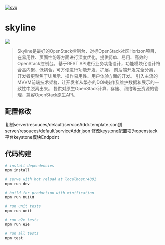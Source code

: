 [![svg](https://lbworks-oss.oss-cn-qingdao.aliyuncs.com/Mulan-incubating-blue-small.png)](http://mulanos.cn)

# skyline

![](https://lbworks-oss.oss-cn-qingdao.aliyuncs.com/skyline-logo-90x90.png
)

> Skyline是最好的OpenStack控制台，对标OpenStack社区Horizon项目，在易用性、页面性能等方面进行深度优化，提供简单、易用、高效的OpenStack控制台。
> 基于REST API进行业务功能设计，功能模块化设计符合高内聚、低耦合，可方便进行功能开发、扩展。
> 前后端开发完全分离，开发者更聚焦于UI展示、操作易用性、用户体验方面的开发。
> 引入主流的MVVM前端技术架构，让开发者从繁杂的DOM操作及维护数据和展示的一致性中脱离出来。
> 提供对原生OpenStack计算、存储、网络等云资源的管理，兼容OpenStack原生API。

## 配置修改
复制server/resouces/default/serviceAddr.template.json到server/resouces/default/serviceAddr.json
修改keystone配置项为openstack平台keystone模块Endpoint

## 代码构建

``` bash
# install dependencies
npm install

# serve with hot reload at localhost:4001
npm run dev

# build for production with minification
npm run build

# run unit tests
npm run unit

# run e2e tests
npm run e2e

# run all tests
npm test
```
